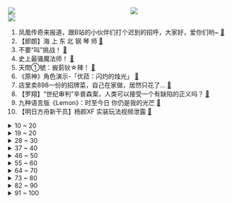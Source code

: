 <div >
	<a style="float:left;width:55%;" href = "https://github.com/anuraghazra/github-readme-stats">
	 <img src = "https://github-readme-stats.vercel.app/api?username=iuuuuuaena&theme=buefy&show_icons=true"/>
	</a>
	<a  style="float:right;width:45%" href = "https://github.com/anuraghazra/github-readme-stats">
	 <img  src="https://github-readme-stats.vercel.app/api/top-langs/?username=anuraghazra&layout=compact"/>
	</a>
	</div>

[![](https://img.shields.io/badge/jxd-@jxdgogogo.xyz-yellowgreen.svg)](https://www.jxdgogogo.xyz)<br>
1. 凤凰传奇来报道，跟B站的小伙伴们打个迟到的招呼，大家好，爱你们哟~ [:link:](//www.bilibili.com/video/BV1mh411e7WZ) <br>
2. 【郎朗】海 上 东 北 钢 琴 师 [:link:](//www.bilibili.com/video/BV1aq4y177bX) <br>
3. 不要“叫”挑战！ [:link:](//www.bilibili.com/video/BV1xK4y1A7sy) <br>
4. 史上最骚魔法师！ [:link:](//www.bilibili.com/video/BV1M64y1m7gA) <br>
5. 天問①號：峩菿钬☆辣！ [:link:](//www.bilibili.com/video/BV1V5411u7yy) <br>
6. 《原神》角色演示-「优菈：闪灼的烛光」 [:link:](//www.bilibili.com/video/BV1Q54y157AT) <br>
7. 店里卖898一份的招牌菜，自己在家做，居然只花了… [:link:](//www.bilibili.com/video/BV1Kq4y1E7rr) <br>
8. 【罗翔】“世纪审判”辛普森案，人类可以接受一个有缺陷的正义吗？ [:link:](//www.bilibili.com/video/BV1K44y1r74m) <br>
9. 九种语言版《Lemon》：时至今日 你仍是我的光芒 [:link:](//www.bilibili.com/video/BV1HA411G7uu) <br>
10. 【明日方舟新干员】杨颜XF 实装玩法视频泄露 [:link:](//www.bilibili.com/video/BV1qq4y177ng) <br>
<details>
<summary>10 ~ 20</summary>
11. 这就是文理科的神仙对线吗【建议收藏】 [:link:](//www.bilibili.com/video/BV14V411E7KR) <br>
12. 笑死！我真没见过这么离谱的选修课 [:link:](//www.bilibili.com/video/BV1mh411e7Xx) <br>
13. 葛大爷在三十年前就给我们上了一课！ [:link:](//www.bilibili.com/video/BV1hA411G7FZ) <br>
14. 医生：没关系，只是个小手术 [:link:](//www.bilibili.com/video/BV1k541137Ez) <br>
15. 上班时间不准饮茶！ [:link:](//www.bilibili.com/video/BV1hb4y1f7Fv) <br>
16. “你们不要再这样吃面了！这样只会饿死我！”【2】 [:link:](//www.bilibili.com/video/BV1e5411374k) <br>
17. 说实话，我讨厌孩子买的礼物，凡死了！ [:link:](//www.bilibili.com/video/BV1pV411E7CC) <br>
18. 短发没有女人味？看腻了长发甜妹，不如尝尝加麻加辣 [:link:](//www.bilibili.com/video/BV14y4y1W7eh) <br>
19. "笑死，根本把持不住踩点" [:link:](//www.bilibili.com/video/BV1Yq4y177H5) <br>
</details>
<details>
<summary>19 ~ 20</summary>
20. 【STN快报第五季38】卡普空教你当爹 [:link:](//www.bilibili.com/video/BV1fq4y1f7uy) <br>
21. 一部被pass的古惑仔公益宣传片 [:link:](//www.bilibili.com/video/BV15K411F7Jj) <br>
22. 10天14000块，我成功造出史上最复杂绝版星云战舰 [:link:](//www.bilibili.com/video/BV1Zq4y1f7dP) <br>
23. 【手绘100帧动画】藏 狐 耍 棍 [:link:](//www.bilibili.com/video/BV12V411E769) <br>
24. 【特效向】燕双鹰vs全明星 [:link:](//www.bilibili.com/video/BV1z64y127Hf) <br>
25. 【危机合约】“光谱行动”8号竞技场+日替图 全关卡低配平民攻略！阵容平民+低练度+语音详解的愉悦攻略！《明日方舟》（更新中）|魔法Zc目录 镀层 [:link:](//www.bilibili.com/video/BV14Q4y1o7qP) <br>
26. 10台扫地机，半年青春，一个耗费30多万的评测，是如何把我发际线变高的？ [:link:](//www.bilibili.com/video/BV1wQ4y1o7QM) <br>
27. 《 爷 只 会 心 疼 哥 哥 2  》！ [:link:](//www.bilibili.com/video/BV1PA411G7pD) <br>
28. 【涌潮悲歌】献给斯卡蒂的《海底》（凤凰传奇版/填词）【明日方舟】 [:link:](//www.bilibili.com/video/BV15b4y1f7HP) <br>
</details>
<details>
<summary>28 ~ 30</summary>
29. 宰  人  航  天  【汽油桶快乐阴人流#11】 [:link:](//www.bilibili.com/video/BV1ZU4y1t7Dv) <br>
30. 我的儿子是“天才”！ [:link:](//www.bilibili.com/video/BV1VB4y1F7oJ) <br>
31. 马上生二胎？up主还能做多久？我不想面对这些问题！！ [:link:](//www.bilibili.com/video/BV1df4y1a7yp) <br>
32. 灵笼第一季正式完结！白月魁实力强无敌！【灵笼·特别篇】逐帧解析 [:link:](//www.bilibili.com/video/BV1X541137Tz) <br>
33. 华农兄弟：520快到了，给老婆炖只鸭，烤只鸡，再准备了一个特别的礼物 [:link:](//www.bilibili.com/video/BV1i541137ES) <br>
34. 今天是一个防不胜防的一天 [:link:](//www.bilibili.com/video/BV1bQ4y1o7Z1) <br>
35. 我在“丧尸世界”里居然发现了这个！ [:link:](//www.bilibili.com/video/BV17y4y1W7QP) <br>
36. 【双百万纪念】周杰伦、五月天《说好不哭》梦幻现场！周五组合天下无敌！ [:link:](//www.bilibili.com/video/BV1Yv41157K8) <br>
37. 这不比拉拉队好看？（不是） [:link:](//www.bilibili.com/video/BV14K4y1A7yq) <br>
</details>
<details>
<summary>37 ~ 40</summary>
38. 【嘟督咆哮解说】蛮横大姐砍死我！《生化危机8：屯儿》（第二话） [:link:](//www.bilibili.com/video/BV1J54y1L7Nq) <br>
39. “男生的基础发型，看这一支影片就够了” [:link:](//www.bilibili.com/video/BV1ph411v7HS) <br>
40. 暴哭预警！刀刀致命！编剧你没有心！开年口碑最炸《窥探》18-19 [:link:](//www.bilibili.com/video/BV1s64y1y7Ti) <br>
41. 年度最拉胯烂剧？我从来没见过这么炸裂的演技！【遇龙】 [:link:](//www.bilibili.com/video/BV1N44y1r714) <br>
42. 10年经典米其林三星 薯条 复刻出来会是什么味道 [:link:](//www.bilibili.com/video/BV1tU4y1t7eg) <br>
43. 《灵笼》一集封神！我愿称之最强，不接反驳。特别篇逐帧解析 [:link:](//www.bilibili.com/video/BV13B4y1F7VC) <br>
44. 【1900】60万对80万！人民决定成败《淮海战役》精讲 前篇 [:link:](//www.bilibili.com/video/BV12Q4y1o7Z1) <br>
45. 【晚自习对线】秀 老 师 教 学 [:link:](//www.bilibili.com/video/BV1Mh411v7bH) <br>
46. 究竟该用什么词来形容3年梦奇玩家的心情【生草KTV】 [:link:](//www.bilibili.com/video/BV1v541137Kn) <br>
</details>
<details>
<summary>46 ~ 50</summary>
47. 【时代少年团】拔旗大赛 [:link:](//www.bilibili.com/video/BV1m64y127PV) <br>
48. 三 点 饮 茶 厅 [:link:](//www.bilibili.com/video/BV1kV411E7vm) <br>
49. 喜提全宇宙第一台五菱敞篷！ [:link:](//www.bilibili.com/video/BV1LQ4y1o7JJ) <br>
50. 完爆米其林三星？这辈子一定要来的餐厅！【凭啥这么贵ep23-菁禧荟】 [:link:](//www.bilibili.com/video/BV1oy4y1p7fV) <br>
51. 【老E】赛 博 乡 村 8 [:link:](//www.bilibili.com/video/BV1no4y1m72v) <br>
52. 俄罗斯的”乌拉”到底是什么意思 [:link:](//www.bilibili.com/video/BV1o64y127ig) <br>
53. 家里没人，换装蹦迪!!! so crazy [:link:](//www.bilibili.com/video/BV16v41157Zg) <br>
54. 艺术难道就不值得尊重吗——少年闰土 [:link:](//www.bilibili.com/video/BV1pb4y1f7gy) <br>
55. 高三老师：这节课暂停，大家出去看看晚霞 [:link:](//www.bilibili.com/video/BV1Ph411v7DR) <br>
</details>
<details>
<summary>55 ~ 60</summary>
56. ⏰饮茶时间到~⏰ [:link:](//www.bilibili.com/video/BV1Ny4y1W7Ps) <br>
57. 真人动漫 特效大乱斗！ [:link:](//www.bilibili.com/video/BV1f54y157h9) <br>
58. 还真有人模仿Dota全英雄啊？！ [:link:](//www.bilibili.com/video/BV14q4y1774b) <br>
59. 年轻人不生孩子，中国未来何去何从？ [:link:](//www.bilibili.com/video/BV1Zp4y147GX) <br>
60. 带小仙若来北京玩VR？！ [:link:](//www.bilibili.com/video/BV1mf4y1a71d) <br>
61. 厨师长教你：天津名菜“锅塌里脊”的传统做法，鲜嫩可口，老少皆宜 [:link:](//www.bilibili.com/video/BV1554y1L7Lt) <br>
62. 把代步工具开上赛道飙车，谁是竞速冠军？ [:link:](//www.bilibili.com/video/BV1tV411E7Kh) <br>
63. doge这个词你不会读吧? [:link:](//www.bilibili.com/video/BV1gf4y1Y7d7) <br>
64. 辱 彬 逊 漂 流 记  2 [:link:](//www.bilibili.com/video/BV1e541137NV) <br>
</details>
<details>
<summary>64 ~ 70</summary>
65. 18年前就有大陀螺了，解密CS外挂发展史（上-CS1.6篇） [:link:](//www.bilibili.com/video/BV1no4y1m7tj) <br>
66. 全世界都在三点饮茶 [:link:](//www.bilibili.com/video/BV1dq4y1f7Jn) <br>
67. 相杀相爱！《完美假期》解说06 [:link:](//www.bilibili.com/video/BV1264y127bX) <br>
68. 【B限】来自恋乃夜舞的通知【官方】 [:link:](//www.bilibili.com/video/BV1Jv4115728) <br>
69. 铁穹防空系统，用虚幻引擎4模拟成功，怎么做到的呢？ [:link:](//www.bilibili.com/video/BV12U4y1t7Nk) <br>
70. 【张艺兴×杨紫】绯闻/所谓心动, 所谓主动/“你好, 杨紫小姐”“嗨, 我的绯闻女友”（一心向阳） [:link:](//www.bilibili.com/video/BV1k64y1C7LS) <br>
71. “她们所以为的结局，不过是神的故意示弱.” | 「禁忌女孩2/娜诺」 [:link:](//www.bilibili.com/video/BV1Vf4y1Y7i8) <br>
72. 变成日漫片尾曲的 Never Gonna Give You Up [:link:](//www.bilibili.com/video/BV1i64y127GM) <br>
73. 作 弊 大 师 [:link:](//www.bilibili.com/video/BV1Cv41157ZN) <br>
</details>
<details>
<summary>73 ~ 80</summary>
74. 百 善 孝 为 先 [:link:](//www.bilibili.com/video/BV16541137wX) <br>
75. 【回形针PaperClip】天问一号 : 登陆火星 [:link:](//www.bilibili.com/video/BV1Eb4y1f7DN) <br>
76. 【睡前消息275】人均福利vs人口红利，如何共赢？ [:link:](//www.bilibili.com/video/BV1zK4y1d7QN) <br>
77. 生化危机：全场最惨 [:link:](//www.bilibili.com/video/BV1h64y1C7X8) <br>
78. 你管这叫弱女子？？？？？ [:link:](//www.bilibili.com/video/BV1Gh411v7ug) <br>
79. 尬！亲爹让熊孩子捡瓶子体验生活 被当成人贩子报了警 [:link:](//www.bilibili.com/video/BV1PA411G7sC) <br>
80. 【MC】史上最神经病的建筑其五【超爆笑】 [:link:](//www.bilibili.com/video/BV1hV411E74e) <br>
81. 如何拒绝道德绑架 [:link:](//www.bilibili.com/video/BV1944y167LU) <br>
82. 宝 你们要的合集来啦～ [:link:](//www.bilibili.com/video/BV17b4y1f7Dv) <br>
</details>
<details>
<summary>82 ~ 90</summary>
83. 亚洲特快：如果台军买了铁穹，我们的火箭弹还有用嘛？ [:link:](//www.bilibili.com/video/BV1rK4y1A7xc) <br>
84. 整个过程都好羞辱... [:link:](//www.bilibili.com/video/BV1m64y1C7Sn) <br>
85. 隔离完了，但没有完全隔离 [:link:](//www.bilibili.com/video/BV1ph411v7i9) <br>
86. 【半佛】环保跌倒，环保少女吃饱。 [:link:](//www.bilibili.com/video/BV11q4y1f7Co) <br>
87. 让古惑仔做公益？警察真敢想！ [:link:](//www.bilibili.com/video/BV1k64y1C72F) <br>
88. 为疲惫回家的好兄弟准备一场隆重的欢迎仪式！！！ [:link:](//www.bilibili.com/video/BV1hV411E7wk) <br>
89. 小潮院长逼我发的 [:link:](//www.bilibili.com/video/BV18U4y1t72X) <br>
90. 【王老菊】就  是  玩  儿~ | 生化危机⑧02 [:link:](//www.bilibili.com/video/BV1av41157aR) <br>
91. 【原神】90级草神一血北风狼 [:link:](//www.bilibili.com/video/BV1zK4y1d7qA) <br>
</details>
<details>
<summary>91 ~ 100</summary>
92. 【老邪吐槽】《遇龙》：我就没见过演技那么好的木头！ [:link:](//www.bilibili.com/video/BV1A64y1m7Ys) <br>
93. 我们这代人老了以后的饭圈生活 [:link:](//www.bilibili.com/video/BV12N411o7XR) <br>
94. 日本肉食女是什么？测一测你的肉食程度结果让人好意外.... [:link:](//www.bilibili.com/video/BV12K4y1d7u6) <br>
95. 《悬崖之上》，普普通通，平平无奇 [:link:](//www.bilibili.com/video/BV1pV411E76S) <br>
96. 【火星中国时刻】天问一号：成功着陆，感觉良好！ [:link:](//www.bilibili.com/video/BV1R64y127qf) <br>
97. 中国登陆火星一次成功！马斯克、NASA发推祝贺！日本网友：拉了，我们首相都已经。。。 [:link:](//www.bilibili.com/video/BV1Y5411373U) <br>
98. 九年前的评论画风竟然是这样！ [:link:](//www.bilibili.com/video/BV12q4y177os) <br>
99. 【主播真会玩】209：主 播 热 门 生 物 鉴 定 [:link:](//www.bilibili.com/video/BV1FK4y1o7Xp) <br>
100. 【光谱行动】8号竞技场18难度&挑战任务 单六星低配攻略 多种打法 简单好抄 详细解说 [:link:](//www.bilibili.com/video/BV12N411o7ZX) <br>
</details>
